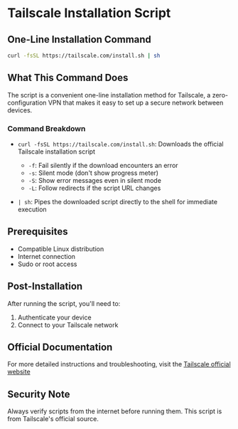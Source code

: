 # Tailscale Installation Script

## One-Line Installation Command

```bash
curl -fsSL https://tailscale.com/install.sh | sh
```

## What This Command Does

The script is a convenient one-line installation method for Tailscale, a zero-configuration VPN that makes it easy to set up a secure network between devices.

### Command Breakdown

- `curl -fsSL https://tailscale.com/install.sh`: Downloads the official Tailscale installation script
  - `-f`: Fail silently if the download encounters an error
  - `-s`: Silent mode (don't show progress meter)
  - `-S`: Show error messages even in silent mode
  - `-L`: Follow redirects if the script URL changes

- `| sh`: Pipes the downloaded script directly to the shell for immediate execution

## Prerequisites

- Compatible Linux distribution
- Internet connection
- Sudo or root access

## Post-Installation

After running the script, you'll need to:
1. Authenticate your device
2. Connect to your Tailscale network

## Official Documentation

For more detailed instructions and troubleshooting, visit the [Tailscale official website](https://tailscale.com/kb/installation)

## Security Note

Always verify scripts from the internet before running them. This script is from Tailscale's official source.
